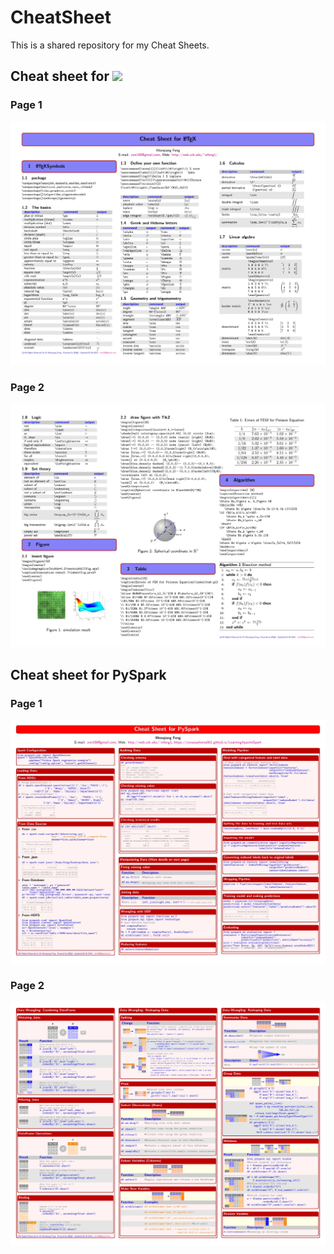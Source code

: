 
# CheatSheet

This is a shared repository for my Cheat Sheets. 

## Cheat sheet for <img src="https://latex.codecogs.com/gif.latex?\LaTex " />

### Page 1
![Page 1](images/cheatSheet_latex1.jpg)

### Page 2
![Page 2](images/cheatSheet_latex2.jpg)


## Cheat sheet for PySpark

### Page 1
![Page 1](images/cheatSheet_pyspark1.jpg)

### Page 2
![Page 2](images/cheatSheet_pyspark2.jpg)